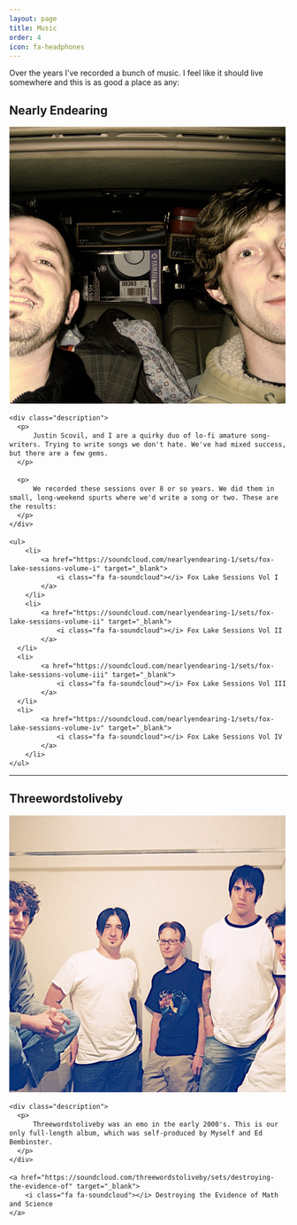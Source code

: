 ```yaml
---
layout: page
title: Music
order: 4
icon: fa-headphones
---
```


<div class="page-description">
    <p>
        Over the years I've recorded a bunch of music. I feel like it should live somewhere and this is as good a place as any:
    </p>
</div>

<div class="band">
    <div class="photo">
        <h2>Nearly Endearing</h2>
        <img src="/images/nearly-endearing.jpg">
    </div>

    <div class="description">
      <p>
          Justin Scovil, and I are a quirky duo of lo-fi amature song-writers. Trying to write songs we don't hate. We've had mixed success, but there are a few gems.
      </p>

      <p>
          We recorded these sessions over 8 or so years. We did them in small, long-weekend spurts where we'd write a song or two. These are the results:
      </p>
    </div>

    <ul>
        <li>
            <a href="https://soundcloud.com/nearlyendearing-1/sets/fox-lake-sessions-volume-i" target="_blank">
                <i class="fa fa-soundcloud"></i> Fox Lake Sessions Vol I
            </a>
        </li>
        <li>
            <a href="https://soundcloud.com/nearlyendearing-1/sets/fox-lake-sessions-volume-ii" target="_blank">
                <i class="fa fa-soundcloud"></i> Fox Lake Sessions Vol II
            </a>
      </li>
      <li>
            <a href="https://soundcloud.com/nearlyendearing-1/sets/fox-lake-sessions-volume-iii" target="_blank">
                <i class="fa fa-soundcloud"></i> Fox Lake Sessions Vol III
            </a>
      </li>
      <li>
            <a href="https://soundcloud.com/nearlyendearing-1/sets/fox-lake-sessions-volume-iv" target="_blank">
                <i class="fa fa-soundcloud"></i> Fox Lake Sessions Vol IV
            </a>
        </li>
    </ul>
</div>

---

<div class="band">
    <div class="photo">
        <h2>Threewordstoliveby</h2>
        <img src="/images/threewordstoliveby.jpg" alt="Matthew Flanigan, Dayton Nolan, Tim Barczack, Ed Bembinster, Chris Kladis">
    </div>

    <div class="description">
      <p>
          Threewordstoliveby was an emo in the early 2000's. This is our only full-length album, which was self-produced by Myself and Ed Bembinster.
      </p>
    </div>

    <a href="https://soundcloud.com/threewordstoliveby/sets/destroying-the-evidence-of" target="_blank">
        <i class="fa fa-soundcloud"></i> Destroying the Evidence of Math and Science
    </a>
</div>
